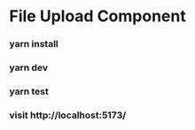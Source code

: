 # File Upload Component

### yarn install

### yarn dev

### yarn test

### visit http://localhost:5173/
